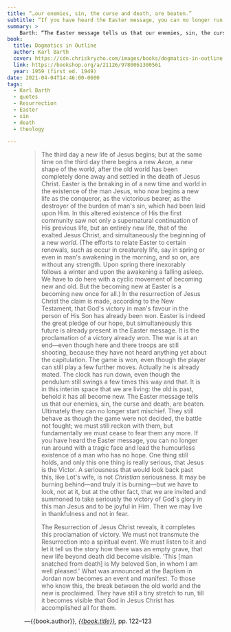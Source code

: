 ```yaml
---
title: “…our enemies, sin, the curse and death, are beaten.”
subtitle: “If you have heard the Easter message, you can no longer run around with a tragic face and lead the humourless existence of a man who has no hope.”
summary: >
    Barth: “The Easter message tells us that our enemies, sin, the curse and death, are beaten. Ultimately they can no longer start mischief. They still behave as though the game were not decided, the battle not fought; we must still reckon with them, but fundamentally we must cease to fear them any more.…”
book:
  title: Dogmatics in Outline
  author: Karl Barth
  cover: https://cdn.chriskrycho.com/images/books/dogmatics-in-outline.jpg
  link: https://bookshop.org/a/21126/9780061300561
  year: 1959 (first ed. 1949)
date: 2021-04-04T14:46:00-0600
tags:
  - Karl Barth
  - quotes
  - Resurrection
  - Easter
  - sin
  - death
  - theology

---
```


<figure class='quotation'>

> The third day a new life of Jesus begins; but at the same time on the third day there begins a new *Aeon*, a new shape of the world, after the old world has been completely done away and settled in the death of Jesus Christ. Easter is the breaking in of a new time and world in the existence of the man Jesus, who now begins a new life as the conqueror, as the victorious bearer, as the destroyer of the burden of man's sin, which had been laid upon Him. In this altered existence of His the first community saw not only a supernatural continuation of His previous life, but an entirely new life, that of the exalted Jesus Christ, and simultaneously the beginning of a new *world*. (The efforts to relate Easter to certain renewals, such as occur in creaturely life, say in spring or even in man's awakening in the morning, and so on, are without any strength. Upon spring there inexorably follows a winter and upon the awakening a falling asleep. We have to do here with a cyclic movement of becoming new and old. But the becoming new at Easter is a becoming new once for all.) In the resurrection of Jesus Christ the claim is made, according to the New Testament, that God's victory in man's favour in the person of His Son has already been won. Easter is indeed the great pledge of our hope, but simultaneously this future is already present in the Easter message. It is the proclamation of a victory already won. The war is at an end—even though here and there troops are still shooting, because they have not heard anything yet about the capitulation. The game is won, even though the player can still play a few further moves. Actually he is already mated. The clock has run down, even though the pendulum still swings a few times this way and that. It is in this interim space that we are living: the old is past, behold it has all become new. The Easter message tells us that our enemies, sin, the curse and death, are beaten. Ultimately they can no longer start mischief. They still behave as though the game were not decided, the battle not fought; we must still reckon with them, but fundamentally we must cease to fear them any more. If you have heard the Easter message, you can no longer run around with a tragic face and lead the humourless existence of a man who has no hope. One thing still holds, and only this one thing is really serious, that Jesus is the Victor. A seriousness that would look back past this, like Lot's wife, is not *Christian* seriousness. It may be burning behind—and truly it is burning—but we have to look, not at it, but at the other fact, that we are invited and summoned to take seriously the victory of God's glory in this man Jesus and to be joyful in Him. Then we may live in thankfulness and not in fear.
>
> The Resurrection of Jesus Christ reveals, it completes this proclamation of victory. We must not transmute the Resurrection into a spiritual event. We must listen to it and let it tell us the story how there was an empty grave, that new life beyond death did become visible. 'This [man snatched from death] is My beloved Son, in whom I am well pleased.' What was announced at the Baptism in Jordan now becomes an event and manifest. To those who know this, the break between the old world and the new is proclaimed. They have still a tiny stretch to run, till it becomes visible that God in Jesus Christ has accomplished all for them.

<figcaption>—{{book.author}}, <a href="{{book.link}}"><cite>{{book.title}}</cite></a>, pp. 122–123</figcaption>

</figure>
